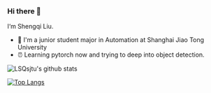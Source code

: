 ### Hi there 👋

<!--
**LSQsjtu/LSQsjtu** is a ✨ _special_ ✨ repository because its `README.md` (this file) appears on your GitHub profile.

Here are some ideas to get you started:

- 🔭 I’m currently working on ...
- 🌱 I’m currently learning ...
- 👯 I’m looking to collaborate on ...
- 🤔 I’m looking for help with ...
- 💬 Ask me about ...
- 📫 How to reach me: ...
- 😄 Pronouns: ...
- ⚡ Fun fact: ...
-->
I‘m Shengqi Liu.

- 👷 I'm a junior student major in Automation at Shanghai Jiao Tong University
- ⏰ Learning pytorch now and trying to deep into object detection.

![LSQsjtu's github stats](https://github-readme-stats.vercel.app/api?username=LSQsjtu&theme=vue&count_private=true&show_icons=true&hide=prs,issues)

[![Top Langs](https://github-readme-stats.vercel.app/api/top-langs/?username=LSQsjtu&&langs_count=4)](https://github.com/anuraghazra/github-readme-stats)

